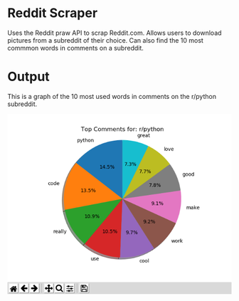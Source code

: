 # Reddit Scraper

Uses the Reddit praw API to scrap Reddit.com. Allows users to download pictures from a subreddit of their choice. Can also find the 10 most commmon words in comments on a subreddit. 

# Output

This is a graph of the 10 most used words in comments on the r/python subreddit.

![Alt text](/RedditScrap.png?raw=true "")

